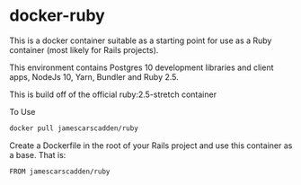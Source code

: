 # docker-ruby

This is a docker container suitable as a starting point for use as a Ruby container (most likely for Rails projects).

This environment contains Postgres 10 development libraries and client apps, NodeJs 10, Yarn, Bundler and Ruby 2.5.

This is build off of the official ruby:2.5-stretch container

To Use

```bash
docker pull jamescarscadden/ruby
```

Create a Dockerfile in the root of your Rails project and use this container as a base. That is:

```docker
FROM jamescarscadden/ruby
```
